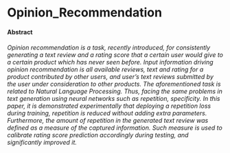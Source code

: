 # Opinion_Recommendation

#### Abstract

###### Opinion recommendation is a task, recently introduced, for consistently generating a text review and a rating score that a certain user would give to a certain product which has never seen before. Input information driving opinion recommendation is all available reviews, text and rating for a product contributed by other users, and user’s text reviews submitted by the user under consideration to other products. Τhe aforementioned task is related to Natural Language Processing. Thus, facing the same problems in text generation using neural networks such as repetition, specificity. In this paper, it is demonstrated experimentally that deploying a repetition loss during training, repetition is reduced without adding extra parameters. Furthermore, the amount of repetition in the generated text review was defined as a measure of the captured information. Such measure is used to calibrate rating score prediction accordingly during testing, and significantly improved it.

